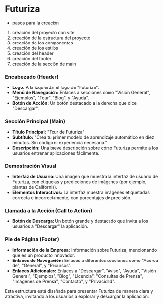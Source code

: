 # Futuriza

- pasos para la creación

1. creación del proyecto con vite
2. creación de la estructura del proyecto
3. creación de los componentes
4. creación de los estilos
5. creación del header
6. creación del footer
7. creación de la sección de main

### Encabezado (Header)

- **Logo:** A la izquierda, el logo de "Futuriza".
- **Menú de Navegación:** Enlaces a secciones como "Visión General", "Ejemplos", "Tour", "Blog", y "Ayuda".
- **Botón de Acción:** Un botón destacado a la derecha que dice "Descargar".

### Sección Principal (Main)

- **Título Principal:** "Tour de Futuriza"
- **Subtítulo:** "Crea tu primer modelo de aprendizaje automático en diez minutos. Sin código ni experiencia necesaria."
- **Descripción:** Una breve descripción sobre cómo Futuriza permite a los usuarios entrenar aplicaciones fácilmente.

### Demostración Visual

- **Interfaz de Usuario:** Una imagen que muestra la interfaz de usuario de Futuriza, con etiquetas y predicciones de imágenes (por ejemplo, plantas de California).
- **Elementos Interactivos:** La interfaz muestra imágenes etiquetadas correcta e incorrectamente, con porcentajes de precisión.

### Llamada a la Acción (Call to Action)

- **Botón de Descarga:** Un botón grande y destacado que invita a los usuarios a "Descargar" la aplicación.

### Pie de Página (Footer)

- **Información de la Empresa:** Información sobre Futuriza, mencionando que es un producto innovador.
- **Enlaces de Navegación:** Enlaces a diferentes secciones como "Acerca de", "General", y "Recursos".
- **Enlaces Adicionales:** Enlaces a "Descargar", "Aviso", "Ayuda", "Visión General", "Ejemplos", "Blog", "Licencia", "Consultas de Prensa", "Imágenes de Prensa", "Contacto", y "Privacidad".

Esta estructura está diseñada para presentar Futuriza de manera clara y atractiva, invitando a los usuarios a explorar y descargar la aplicación.
